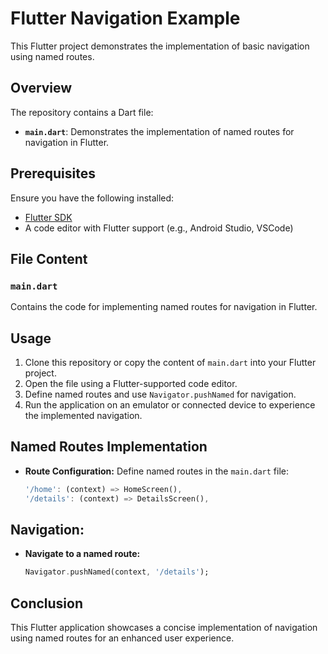 # Flutter Navigation Example

This Flutter project demonstrates the implementation of basic navigation using named routes.

## Overview

The repository contains a Dart file:

- **`main.dart`**: Demonstrates the implementation of named routes for navigation in Flutter.

## Prerequisites

Ensure you have the following installed:

- [Flutter SDK](https://flutter.dev/docs/get-started/install)
- A code editor with Flutter support (e.g., Android Studio, VSCode)

## File Content

### `main.dart`

Contains the code for implementing named routes for navigation in Flutter.

## Usage

1. Clone this repository or copy the content of `main.dart` into your Flutter project.
2. Open the file using a Flutter-supported code editor.
3. Define named routes and use `Navigator.pushNamed` for navigation.
4. Run the application on an emulator or connected device to experience the implemented navigation.

## Named Routes Implementation

- **Route Configuration:**
  Define named routes in the `main.dart` file:

  ```dart
  '/home': (context) => HomeScreen(),
  '/details': (context) => DetailsScreen(),

## Navigation:
- **Navigate to a named route:**
  ```dart
  Navigator.pushNamed(context, '/details');

## Conclusion
This Flutter application showcases a concise implementation of navigation using named routes for an enhanced user experience.
